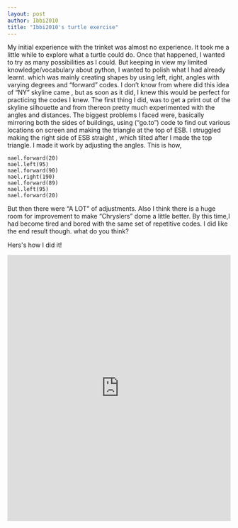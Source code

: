 ```yaml
---
layout: post
author: Ibbi2010
title: "Ibbi2010's turtle exercise"
---
```


My initial experience with the trinket was almost no experience. It took me a little while to explore what a turtle could do. Once that happened, I wanted to try as many possibilities as I could. But keeping in view my limited knowledge/vocabulary about python, I wanted to polish what I had already learnt. which was mainly creating shapes by using left, right, angles with varying degrees and “forward” codes. 
I don’t know from where  did this idea of “NY” skyline came , but as soon as it did, I knew this would be perfect for practicing the codes I knew.  The first thing I did, was to get a print out of  the skyline silhouette and from thereon pretty much experimented with the angles and distances.
The biggest problems I faced were, basically mirroring both the sides of buildings, using (“go.to”) code to find out various locations on screen and making the triangle at the top of ESB. I struggled making the right side of ESB straight , which tilted after I made the top triangle. I made it work by adjusting the angles. This is how,

```
nael.forward(20)
nael.left(95)
nael.forward(90)
nael.right(190)
nael.forward(89)
nael.left(95)
nael.forward(20)
```

But then there were “A LOT” of adjustments.
Also I think there is a huge room for improvement to make “Chryslers” dome a little better. By this time,I had become tired and bored with the same set of repetitive codes. I did like the end result though. what do you think? 


Hers's how I did it!

<iframe src="https://trinket.io/embed/python/ce9dd159b5" width="100%" height="600" frameborder="0" marginwidth="0" marginheight="0" allowfullscreen></iframe>
